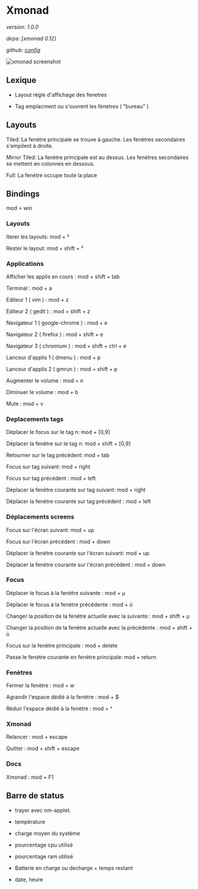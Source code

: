 # Xmonad 

*version: 1.0.0*

*deps: [xmonad 0.12]*

*github: [config](https://github.com/dendevs/xmonad)*

![xmonad screenshot](/home/dendev/.xmonad/docs/img/xmonad.png  "Xmonad")

## Lexique

* Layout régle d'affichage des fenetres 

* Tag emplacment ou s'ouvrent les fenetres ( "bureau" )

## Layouts

Tiled: La fenètre principale se trouve à gauche. Les fenètres secondaires s'empilent à droite.

Mirror Tiled: La fenètre principale est au dessus. Les fenètres secondaires se mettent en colonnes en dessous.

Full: La fenètre occupe toute la place

## Bindings

mod = win

### Layouts

Iterer les layouts: mod + ²

Rester le layout: mod + shift + ²

### Applications

Afficher les applis en cours : mod + shift + tab

Terminal : mod + a

Editeur 1 ( vim ) : mod + z

Editeur 2 ( gedit ) : mod + shift + z

Navigateur 1 ( google-chrome ) : mod + e

Navigateur 2 ( firefox ) : mod + shift + e

Navigateur 3 ( chromium ) : mod + shift + ctrl + e

Lanceur d'applis 1 ( dmenu ) : mod + p

Lanceur d'applis 2 ( gmrun ) : mod + shift + p

Augmenter le volume : mod + n

Diminuer le volume : mod + b

Mute  : mod + v

### Deplacements tags

Déplacer le focus sur le tag n: mod + [0,9]

Déplacer la fenètre sur le tag n: mod + shift + [0,9]

Retourner sur le tag précédent: mod + tab

Focus sur tag suivant: mod + right

Focus sur tag précédent : mod + left 

Déplacer la fenètre courante sur tag suivant: mod + right 

Déplacer la fenètre courante  sur tag précédent : mod + left

### Déplacements screens

Focus sur l'écran suivant: mod + up

Focus sur l'écran précédent : mod + down 

Déplacer la fenètre courante sur l'écran suivant: mod + up 

Déplacer la fenètre courante  sur l'écran précédent : mod + down 


### Focus

Déplacer le focus à la fenètre suivante : mod + µ

Déplacer le focus à la fenètre précédente : mod + ù

Changer la position de la fenètre actuelle avec la suivante : mod + shift + µ

Changer la position de la fenètre actuelle avec la précédente : mod + shift + ù

Focus sur la fenètre principale : mod + delete

Passe le fenètre courante en fenètre principale: mod + return

### Fenètres

Fermer la fenètre : mod + w 

Agrandir l'espace dédié à la fenètre : mod + $

Réduir l'espace dédié à la fenètre : mod + ^

### Xmonad

Relancer : mod + escape 

Quitter : mod + shift + escape

### Docs 

Xmonad : mod + F1

## Barre de status

* trayer avec nm-applet.

* température

* charge moyen du système

* pourcentage cpu utilisé

* pourcentage ram utilisé

* Batterie en charge ou decharge + temps restant

* date, heure
